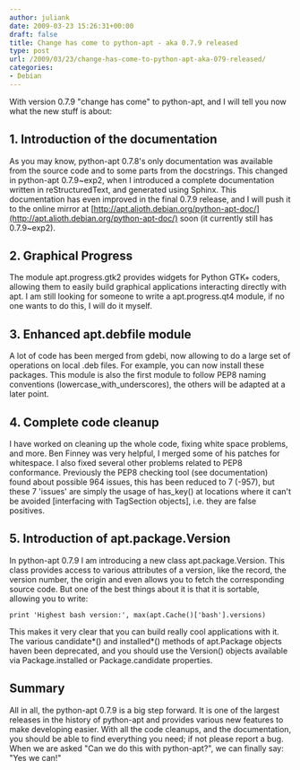 ```yaml
---
author: juliank
date: 2009-03-23 15:26:31+00:00
draft: false
title: Change has come to python-apt - aka 0.7.9 released
type: post
url: /2009/03/23/change-has-come-to-python-apt-aka-079-released/
categories:
- Debian
---
```


With version 0.7.9 "change has come" to python-apt, and I will tell you now what the new stuff is about:


## 1. Introduction of the documentation


As you may know, python-apt 0.7.8's only documentation was available from the source code and to some parts from the docstrings. This changed in python-apt 0.7.9~exp2, when I introduced a complete documentation written in reStructuredText, and generated using Sphinx. This documentation has even improved in the final 0.7.9 release, and I will push it to the online mirror at [http://apt.alioth.debian.org/python-apt-doc/](http://apt.alioth.debian.org/python-apt-doc/) soon (it currently still has 0.7.9~exp2).


## 2. Graphical Progress


The module apt.progress.gtk2 provides widgets for Python GTK+ coders, allowing them to easily build graphical applications interacting directly with apt. I am still looking for someone to write a apt.progress.qt4 module, if no one wants to do this, I will do it myself.


## 3. Enhanced apt.debfile module


A lot of code has been merged from gdebi, now allowing to do a large set of operations on local .deb files. For example, you can now install these packages. This module is also the first module to follow PEP8 naming conventions (lowercase_with_underscores), the others will be adapted at a later point.


## 4. Complete code cleanup


I have worked on cleaning up the whole code, fixing white space problems, and more. Ben Finney was very helpful, I merged some of his patches for whitespace. I also fixed several other problems related to PEP8 conformance. Previously the PEP8 checking tool (see documentation) found about possible 964 issues, this has been reduced to 7 (-957), but these 7 'issues' are simply the usage of has_key() at locations where it can't be avoided [interfacing with TagSection objects], i.e. they are false positives.


## 5. Introduction of apt.package.Version


In python-apt 0.7.9 I am introducing a new class apt.package.Version. This class provides access to various attributes of a version, like the record, the version number, the origin and even allows you to fetch the corresponding source code. But one of the best things about it is that it is sortable, allowing you to write:

    
    print 'Highest bash version:', max(apt.Cache()['bash'].versions)


This makes it very clear that you can build really cool applications with it. The various candidate*() and installed*() methods of apt.Package objects haven been deprecated, and you should use the Version() objects available via Package.installed or Package.candidate properties.


## Summary


All in all, the python-apt 0.7.9 is a big step forward. It is one of the largest releases in the history of python-apt and provides various new features to make developing easier. With all the code cleanups, and the documentation, you should be able to find everything you need; if not please report a bug. When we are asked "Can we do this with python-apt?", we can finally say: "Yes we can!"

